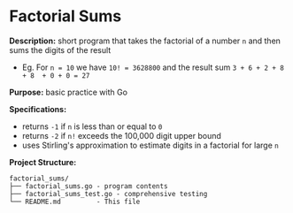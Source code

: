 # Factorial Sums

**Description:** short program that takes the factorial of a number `n` and then sums the digits of the result
- Eg. For `n = 10` we have `10! = 3628800` and the result sum `3 + 6 + 2 + 8 + 8  + 0 + 0 = 27`

**Purpose:** basic practice with Go

**Specifications:**
- returns `-1` if `n` is less than or equal to `0`
- returns `-2` if `n!` exceeds the 100,000 digit upper bound
- uses Stirling's approximation to estimate digits in a factorial for large `n`

**Project Structure:**
```
factorial_sums/
├── factorial_sums.go - program contents
├── factorial_sums_test.go - comprehensive testing
└── README.md         - This file
```


